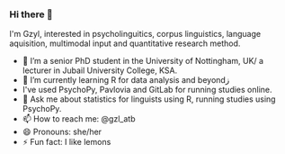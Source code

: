 ### Hi there 👋

I'm Gzyl, interested in psycholinguitics, corpus linguistics, language aquisition, multimodal input and quantitative research method. 
- 🔭 I’m a senior PhD student in the University of Nottingham, UK/ a lecturer in Jubail University College, KSA.
- 🌱 I’m currently learning R for data analysis and beyondز
- I've used PsychoPy, Pavlovia and GitLab for running studies online.
- 💬 Ask me about statistics for linguists using R, running studies using PsychoPy.
- 📫 How to reach me: @gzl_atb
- 😄 Pronouns: she/her
- ⚡ Fun fact: I like lemons
